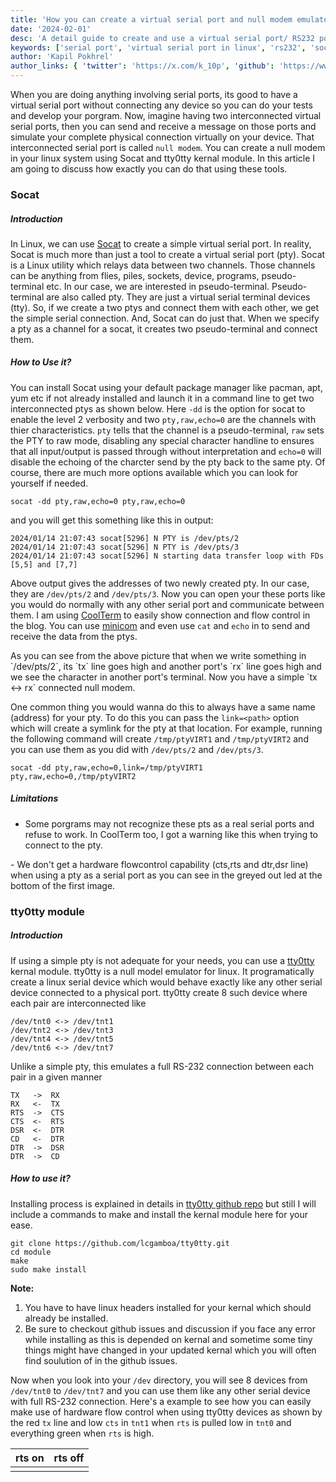 ```yaml
---
title: 'How you can create a virtual serial port and null modem emulator in Linux'
date: '2024-02-01'
desc: 'A detail guide to create and use a virtual serial port/ RS232 port in Linux using socat and tty0tty'
keywords: ['serial port', 'virtual serial port in linux', 'rs232', 'socat', 'tty0tty', 'null modem', 'null modem emulator in linux', 'how to install tty0tty', 'uart', 'virtual uart port in linux']
author: 'Kapil Pokhrel'
author_links: { 'twitter': 'https://x.com/k_10p', 'github': 'https://www.github.com/kapilpokhrel' }
---
```



When you are doing anything involving serial ports, its good to have a virtual serial port without connecting any device so you can do your tests and develop your porgram. Now, imagine having two interconnected virtual serial ports, then you can send and receive a message on those ports and simulate your complete physical connection virtually on your device. That interconnected serial port is called `null modem`. You can create a null modem in your linux system using Socat and tty0tty kernal module. In this article I am going to discuss how exactly you can do that using these tools.

### Socat

##### Introduction
In Linux, we can use [Socat](http://www.dest-unreach.org/socat/) to create a simple virtual serial port. In reality, Socat is much more than just a tool to create a virtual serial port (pty). Socat is a Linux utility which relays data between two channels. Those channels can be anything from flies, piles, sockets, device, programs, pseudo-terminal etc.
In our case, we are interested in pseudo-terminal. Pseudo-terminal are also called pty. They are just a virtual serial terminal devices (tty). So, if we create a two ptys and connect them with each other, we get the simple serial connection. And, Socat can do just that. When we specify a pty as a channel for a socat, it creates two pseudo-terminal and connect them.

##### How to Use it?
You can install Socat using your default package manager like pacman, apt, yum etc if not already installed and launch it in a command line to get two interconnected ptys as shown below. Here `-dd` is the option for socat to enable the level 2 verbosity and two `pty,raw,echo=0` are the channels with thier characteristics. `pty` tells that the channel is a pseudo-terminal, `raw` sets the PTY to raw mode, disabling any special character handline to ensures that all input/output is passed through without interpretation and `echo=0` will disable the echoing of the charcter send by the pty back to the same pty. Of course, there are much more options available which you can look for yourself if needed.
```
socat -dd pty,raw,echo=0 pty,raw,echo=0
```
and you will get this something like this in output:
```
2024/01/14 21:07:43 socat[5296] N PTY is /dev/pts/2
2024/01/14 21:07:43 socat[5296] N PTY is /dev/pts/3
2024/01/14 21:07:43 socat[5296] N starting data transfer loop with FDs [5,5] and [7,7]
```
Above output gives the addresses of two newly created pty. In our case, they are `/dev/pts/2` and `/dev/pts/3`. Now you can open your these ports like you would do normally with any other serial port and communicate between them. I am using [CoolTerm](https://freeware.the-meiers.org/) to easily show connection and flow control in the blog. You can use [minicom](https://linux.die.net/man/1/minicom) and even use `cat` and `echo` in to send and receive the data from the ptys.

<CustomImage src='pty_rxtx.png' alt='Image to show the connection between two opened ptys' w='1356' h='710' />
As you can see from the above picture that when we write something in `/dev/pts/2`, its `tx` line goes high and another port's `rx` line goes high and we see the character in another port's terminal. Now you have a simple `tx <-> rx` connected null modem.

One common thing you would wanna do this to always have a same name (address) for your pty. To do this you can pass the `link=<path>` option which will create a symlink for the pty at that location. For example, running the following command will create `/tmp/ptyVIRT1` and `/tmp/ptyVIRT2` and you can use them as you did with `/dev/pts/2` and `/dev/pts/3`.
```
socat -dd pty,raw,echo=0,link=/tmp/ptyVIRT1 pty,raw,echo=0,/tmp/ptyVIRT2
```
##### Limitations

- Some porgrams may not recognize these pts as a real serial ports and refuse to work. In CoolTerm too, I got a warning like this when trying to connect to the pty.
<CustomImage src='pty_invalid.png' w='594' h='165' />
- We don't get a hardware flowcontrol capability (cts,rts and dtr,dsr line) when using a pty as a serial port as you can see in the greyed out led at the bottom of the first image.

### tty0tty module

##### Introduction

If using a simple pty is not adequate for your needs, you can use a [tty0tty](https://github.com/lcgamboa/tty0tty/) kernal module. tty0tty is a null model emulator for linux. It programatically create a linux serial device which would behave exactly like any other serial device connected to a physical port. tty0tty create 8 such device where each pair are interconnected like
```
/dev/tnt0 <-> /dev/tnt1
/dev/tnt2 <-> /dev/tnt3
/dev/tnt4 <-> /dev/tnt5
/dev/tnt6 <-> /dev/tnt7
```

Unlike a simple pty, this emulates a full RS-232 connection between each pair in a given manner
```
TX   ->  RX
RX   <-  TX
RTS  ->  CTS
CTS  <-  RTS
DSR  <-  DTR
CD   <-  DTR
DTR  ->  DSR
DTR  ->  CD
```

##### How to use it?
Installing process is explained in details in [tty0tty github repo](https://github.com/lcgamboa/tty0tty/) but still I will include a commands to make and install the kernal module here for your ease.
```
git clone https://github.com/lcgamboa/tty0tty.git
cd module
make
sudo make install
```

**Note:**
1. You have to have linux headers installed for your kernal which should already be installed.
2. Be sure to checkout github issues and discussion if you face any error while installing as this is depended on kernal and sometime some tiny things might have changed in your updated kernal which you will often find soulution of in the github issues.

Now when you look into your `/dev` directory, you will see 8 devices from `/dev/tnt0` to `/dev/tnt7` and you can use them like any other serial device with full RS-232 connection. Here's a example to see how you can easily make use of hardware flow control when using tty0tty devices as shown by the red `tx` line and low `cts` in `tnt1` when `rts` is pulled low in `tnt0` and everything green when `rts` is high.

| rts on | rts off |
|--------| ------- |
| <CustomImage src="tnt_rtson.png" w='1040' h='245' /> |  <CustomImage src="tnt_rtsoff.png" w='1040' h='245' /> |




